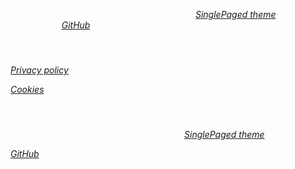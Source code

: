 <i class="fa fa-copyright" aria-hidden="true" style="color:white"> City Evangelical Church 2020
&mdash;
inspired by [SinglePaged theme](https://github.com/t413/SinglePaged)
&mdash;
powered by <i class="fa fa-github" aria-hidden="true" style="color:white"></i> [GitHub](http://www.github.com){:target="_blank"}


<div class="row features">
  <div class="col s12 m4 feature">
    <h4> Pages </h4>
    <p class="feature-description"><a href="/privacy">Privacy policy</a></p>
    <p class="feature-description"><a href="/cookies">Cookies</a></p>
  </div>
  <div class="col s12 m4 feature">
    <h4> Credits </h4>
    <p class="feature-description"> <i class="fa fa-copyright" aria-hidden="true" style="color:white"></i> City Evangelical Church 2020 inspired by <a href="https://github.com/t413/SinglePaged" target="_blank">SinglePaged theme</a></p>
    <p class="feature-description"><a href="https://www.github.com" target="_blank">GitHub <i class="fa fa-github" aria-hidden="true" style="color:white"></i></a></p>
  </div>
</div>
